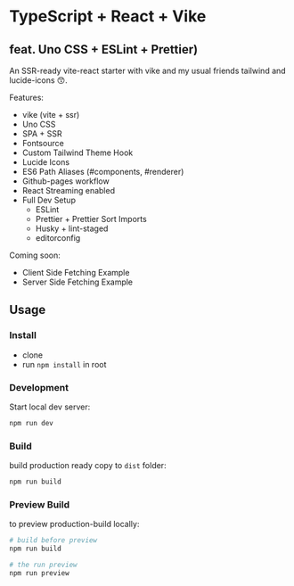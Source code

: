 # TypeScript + React + Vike
## feat. Uno CSS + ESLint + Prettier)

An SSR-ready vite-react starter with vike and my usual friends tailwind and lucide-icons 😙.

Features:
- vike (vite + ssr)
- Uno CSS
- SPA + SSR
- Fontsource
- Custom Tailwind Theme Hook
- Lucide Icons
- ES6 Path Aliases (#components, #renderer)
- Github-pages workflow
- React Streaming enabled
- Full Dev Setup
  - ESLint
  - Prettier + Prettier Sort Imports
  - Husky + lint-staged
  - editorconfig

Coming soon:
- Client Side Fetching Example
- Server Side Fetching Example

## Usage

### Install

- clone
- run `npm install` in root

### Development

Start local dev server:
```bash
npm run dev
```

### Build

build production ready copy to `dist` folder:
```bash
npm run build
```

### Preview Build

to preview production-build locally:
```bash
# build before preview
npm run build

# the run preview
npm run preview
```

